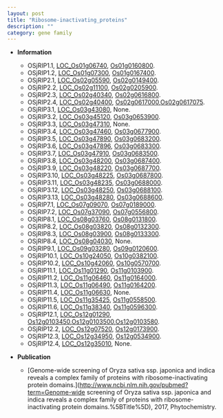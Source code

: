 ```yaml
---
layout: post
title: "Ribosome-inactivating_proteins"
description: ""
category: gene family
---
```


* **Information**  
    + OSjRIP1.1, [LOC_Os01g06740](http://rice.uga.edu/cgi-bin/ORF_infopage.cgi?orf=LOC_Os01g06740), [Os01g0160800](http://rapdb.dna.affrc.go.jp/viewer/gbrowse_details/irgsp1?name=Os01g0160800).
    + OSjRIP1.2, [LOC_Os01g07300](http://rice.uga.edu/cgi-bin/ORF_infopage.cgi?orf=LOC_Os01g07300), [Os01g0167400](http://rapdb.dna.affrc.go.jp/viewer/gbrowse_details/irgsp1?name=Os01g0167400).
    + OSjRIP2.1, [LOC_Os02g05590](http://rice.uga.edu/cgi-bin/ORF_infopage.cgi?orf=LOC_Os02g05590), [Os02g0149400](http://rapdb.dna.affrc.go.jp/viewer/gbrowse_details/irgsp1?name=Os02g0149400).
    + OSjRIP2.2, [LOC_Os02g11100](http://rice.uga.edu/cgi-bin/ORF_infopage.cgi?orf=LOC_Os02g11100), [Os02g0205900](http://rapdb.dna.affrc.go.jp/viewer/gbrowse_details/irgsp1?name=Os02g0205900).
    + OSjRIP2.3, [LOC_Os02g40340](http://rice.uga.edu/cgi-bin/ORF_infopage.cgi?orf=LOC_Os02g40340), [Os02g0616800](http://rapdb.dna.affrc.go.jp/viewer/gbrowse_details/irgsp1?name=Os02g0616800).
    + OSjRIP2.4, [LOC_Os02g40400](http://rice.uga.edu/cgi-bin/ORF_infopage.cgi?orf=LOC_Os02g40400), [Os02g0617000](http://rapdb.dna.affrc.go.jp/viewer/gbrowse_details/irgsp1?name=Os02g0617000),[Os02g0617075](http://rapdb.dna.affrc.go.jp/viewer/gbrowse_details/irgsp1?name=Os02g0617075).
    + OSjRIP3.1, [LOC_Os03g43080](http://rice.uga.edu/cgi-bin/ORF_infopage.cgi?orf=LOC_Os03g43080), None.
    + OSjRIP3.2, [LOC_Os03g45120](http://rice.uga.edu/cgi-bin/ORF_infopage.cgi?orf=LOC_Os03g45120), [Os03g0653900](http://rapdb.dna.affrc.go.jp/viewer/gbrowse_details/irgsp1?name=Os03g0653900).
    + OSjRIP3.3, [LOC_Os03g47310](http://rice.uga.edu/cgi-bin/ORF_infopage.cgi?orf=LOC_Os03g47310), None.
    + OSjRIP3.4, [LOC_Os03g47460](http://rice.uga.edu/cgi-bin/ORF_infopage.cgi?orf=LOC_Os03g47460), [Os03g0677900](http://rapdb.dna.affrc.go.jp/viewer/gbrowse_details/irgsp1?name=Os03g0677900).
    + OSjRIP3.5, [LOC_Os03g47890](http://rice.uga.edu/cgi-bin/ORF_infopage.cgi?orf=LOC_Os03g47890), [Os03g0683200](http://rapdb.dna.affrc.go.jp/viewer/gbrowse_details/irgsp1?name=Os03g0683200).
    + OSjRIP3.6, [LOC_Os03g47896](http://rice.uga.edu/cgi-bin/ORF_infopage.cgi?orf=LOC_Os03g47896), [Os03g0683300](http://rapdb.dna.affrc.go.jp/viewer/gbrowse_details/irgsp1?name=Os03g0683300).
    + OSjRIP3.7, [LOC_Os03g47910](http://rice.uga.edu/cgi-bin/ORF_infopage.cgi?orf=LOC_Os03g47910), [Os03g0683500](http://rapdb.dna.affrc.go.jp/viewer/gbrowse_details/irgsp1?name=Os03g0683500).
    + OSjRIP3.8, [LOC_Os03g48200](http://rice.uga.edu/cgi-bin/ORF_infopage.cgi?orf=LOC_Os03g48200), [Os03g0687400](http://rapdb.dna.affrc.go.jp/viewer/gbrowse_details/irgsp1?name=Os03g0687400).
    + OSjRIP3.9, [LOC_Os03g48220](http://rice.uga.edu/cgi-bin/ORF_infopage.cgi?orf=LOC_Os03g48220), [Os03g0687700](http://rapdb.dna.affrc.go.jp/viewer/gbrowse_details/irgsp1?name=Os03g0687700).
    + OSjRIP3.10, [LOC_Os03g48225](http://rice.uga.edu/cgi-bin/ORF_infopage.cgi?orf=LOC_Os03g48225), [Os03g0687800](http://rapdb.dna.affrc.go.jp/viewer/gbrowse_details/irgsp1?name=Os03g0687800).
    + OSjRIP3.11, [LOC_Os03g48235](http://rice.uga.edu/cgi-bin/ORF_infopage.cgi?orf=LOC_Os03g48235), [Os03g0688000](http://rapdb.dna.affrc.go.jp/viewer/gbrowse_details/irgsp1?name=Os03g0688000).
    + OSjRIP3.12, [LOC_Os03g48250](http://rice.uga.edu/cgi-bin/ORF_infopage.cgi?orf=LOC_Os03g48250), [Os03g0688100](http://rapdb.dna.affrc.go.jp/viewer/gbrowse_details/irgsp1?name=Os03g0688100).
    + OSjRIP3.13, [LOC_Os03g48280](http://rice.uga.edu/cgi-bin/ORF_infopage.cgi?orf=LOC_Os03g48280), [Os03g0688600](http://rapdb.dna.affrc.go.jp/viewer/gbrowse_details/irgsp1?name=Os03g0688600).
    + OSjRIP7.1, [LOC_Os07g09070](http://rice.uga.edu/cgi-bin/ORF_infopage.cgi?orf=LOC_Os07g09070), [Os07g0189000](http://rapdb.dna.affrc.go.jp/viewer/gbrowse_details/irgsp1?name=Os07g0189000).
    + OSjRIP7.2, [LOC_Os07g37090](http://rice.uga.edu/cgi-bin/ORF_infopage.cgi?orf=LOC_Os07g37090), [Os07g0556800](http://rapdb.dna.affrc.go.jp/viewer/gbrowse_details/irgsp1?name=Os07g0556800).
    + OSjRIP8.1, [LOC_Os08g03760](http://rice.uga.edu/cgi-bin/ORF_infopage.cgi?orf=LOC_Os08g03760), [Os08g0131800](http://rapdb.dna.affrc.go.jp/viewer/gbrowse_details/irgsp1?name=Os08g0131800).
    + OSjRIP8.2, [LOC_Os08g03820](http://rice.uga.edu/cgi-bin/ORF_infopage.cgi?orf=LOC_Os08g03820), [Os08g0132300](http://rapdb.dna.affrc.go.jp/viewer/gbrowse_details/irgsp1?name=Os08g0132300).
    + OSjRIP8.3, [LOC_Os08g03900](http://rice.uga.edu/cgi-bin/ORF_infopage.cgi?orf=LOC_Os08g03900), [Os08g0133300](http://rapdb.dna.affrc.go.jp/viewer/gbrowse_details/irgsp1?name=Os08g0133300).
    + OSjRIP8.4, [LOC_Os08g04030](http://rice.uga.edu/cgi-bin/ORF_infopage.cgi?orf=LOC_Os08g04030), None.
    + OSjRIP9.1, [LOC_Os09g03280](http://rice.uga.edu/cgi-bin/ORF_infopage.cgi?orf=LOC_Os09g03280), [Os09g0120600](http://rapdb.dna.affrc.go.jp/viewer/gbrowse_details/irgsp1?name=Os09g0120600).
    + OSjRIP10.1, [LOC_Os10g24050](http://rice.uga.edu/cgi-bin/ORF_infopage.cgi?orf=LOC_Os10g24050), [Os10g0382100](http://rapdb.dna.affrc.go.jp/viewer/gbrowse_details/irgsp1?name=Os10g0382100).
    + OSjRIP10.2, [LOC_Os10g42060](http://rice.uga.edu/cgi-bin/ORF_infopage.cgi?orf=LOC_Os10g42060), [Os10g0570700](http://rapdb.dna.affrc.go.jp/viewer/gbrowse_details/irgsp1?name=Os10g0570700).
    + OSjRIP11.1, [LOC_Os11g01290](http://rice.uga.edu/cgi-bin/ORF_infopage.cgi?orf=LOC_Os11g01290), [Os11g0103900](http://rapdb.dna.affrc.go.jp/viewer/gbrowse_details/irgsp1?name=Os11g0103900).
    + OSjRIP11.2, [LOC_Os11g06460](http://rice.uga.edu/cgi-bin/ORF_infopage.cgi?orf=LOC_Os11g06460), [Os11g0164000](http://rapdb.dna.affrc.go.jp/viewer/gbrowse_details/irgsp1?name=Os11g0164000).
    + OSjRIP11.3, [LOC_Os11g06490](http://rice.uga.edu/cgi-bin/ORF_infopage.cgi?orf=LOC_Os11g06490), [Os11g0164200](http://rapdb.dna.affrc.go.jp/viewer/gbrowse_details/irgsp1?name=Os11g0164200).
    + OSjRIP11.4, [LOC_Os11g06630](http://rice.uga.edu/cgi-bin/ORF_infopage.cgi?orf=LOC_Os11g06630), None.
    + OSjRIP11.5, [LOC_Os11g35425](http://rice.uga.edu/cgi-bin/ORF_infopage.cgi?orf=LOC_Os11g35425), [Os11g0558500](http://rapdb.dna.affrc.go.jp/viewer/gbrowse_details/irgsp1?name=Os11g0558500).
    + OSjRIP11.6, [LOC_Os11g38340](http://rice.uga.edu/cgi-bin/ORF_infopage.cgi?orf=LOC_Os11g38340), [Os11g0596300](http://rapdb.dna.affrc.go.jp/viewer/gbrowse_details/irgsp1?name=Os11g0596300).
    + OSjRIP12.1, [LOC_Os12g01290](http://rice.uga.edu/cgi-bin/ORF_infopage.cgi?orf=LOC_Os12g01290), [Os12g0103450](http://rapdb.dna.affrc.go.jp/viewer/gbrowse_details/irgsp1?name=Os12g0103450),[Os12g0103500](http://rapdb.dna.affrc.go.jp/viewer/gbrowse_details/irgsp1?name=Os12g0103500),[Os12g0103580](http://rapdb.dna.affrc.go.jp/viewer/gbrowse_details/irgsp1?name=Os12g0103580).
    + OSjRIP12.2, [LOC_Os12g07520](http://rice.uga.edu/cgi-bin/ORF_infopage.cgi?orf=LOC_Os12g07520), [Os12g0173900](http://rapdb.dna.affrc.go.jp/viewer/gbrowse_details/irgsp1?name=Os12g0173900).
    + OSjRIP12.3, [LOC_Os12g34950](http://rice.uga.edu/cgi-bin/ORF_infopage.cgi?orf=LOC_Os12g34950), [Os12g0534900](http://rapdb.dna.affrc.go.jp/viewer/gbrowse_details/irgsp1?name=Os12g0534900).
    + OSjRIP12.4, [LOC_Os12g35010](http://rice.uga.edu/cgi-bin/ORF_infopage.cgi?orf=LOC_Os12g35010), None.

* **Publication**  
    + [Genome-wide screening of Oryza sativa ssp. japonica and indica reveals a complex family of proteins with ribosome-inactivating protein domains.](http://www.ncbi.nlm.nih.gov/pubmed?term=Genome-wide screening of Oryza sativa ssp. japonica and indica reveals a complex family of proteins with ribosome-inactivating protein domains.%5BTitle%5D), 2017, Phytochemistry.


